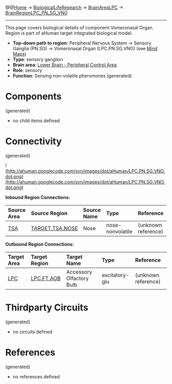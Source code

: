 @@[Home](Home.md) -> [BiologicalLifeResearch](BiologicalLifeResearch.md) -> [BrainAreaLPC](BrainAreaLPC.md) -> [BrainRegionLPC\_PN\_SG\_VNO](BrainRegionLPC_PN_SG_VNO.md)

---


This page covers biological details of component Vomeronasal Organ.
Region is part of aHuman target integrated biological model.

  * **Top-down path to region**: Peripheral Nervous System -> Sensory Ganglia (PN.SG) -> Vomeronasal Organ (LPC.PN.SG.VNO) (see [Mind Maps](OverallMindMaps.md))
  * **Type**: sensory ganglion
  * **Brain area**: [Lower Brain - Peripheral Control Area](BrainAreaLPC.md)
  * **Role**: sensory
  * **Function**: Sensing non-volatile pheromones
(generated)
# Components #
(generated)


  * no child items defined

# Connectivity #
(generated)


![http://ahuman.googlecode.com/svn/images/dot/aHuman/LPC.PN.SG.VNO.dot.png](http://ahuman.googlecode.com/svn/images/dot/aHuman/LPC.PN.SG.VNO.dot.png)

**Inbound Region Connections:**

| **Source Area** | **Source Region** | **Source Name** | **Type** | **Reference** |
|:----------------|:------------------|:----------------|:---------|:--------------|
| [TSA](BrainAreaTSA.md) | [TARGET.TSA.NOSE](BrainRegionTARGET_TSA_NOSE.md) | Nose            | nose-nonvolatile | (unknown reference) |

**Outbound Region Connections:**

| **Target Area** | **Target Region** | **Target Name** | **Type** | **Reference** |
|:----------------|:------------------|:----------------|:---------|:--------------|
| [LPC](BrainAreaLPC.md) | [LPC.FT.AOB](BrainRegionLPC_FT_AOB.md) | Accessory Olfactory Bulb | excitatory-glu | (unknown reference) |

# Thirdparty Circuits #
(generated)

  * no circuits defined

# References #
(generated)

  * no references defined
